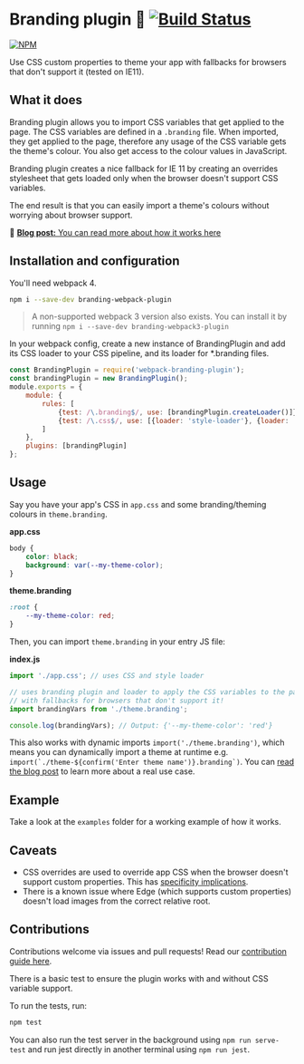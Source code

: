 # Branding plugin 🎨 [![Build Status](https://api.travis-ci.org/HuddleEng/branding-webpack-plugin.svg)](https://travis-ci.org/HuddleEng/branding-webpack-plugin/)
[![NPM](https://nodei.co/npm/branding-webpack-plugin.png)](https://www.npmjs.com/package/branding-webpack-plugin)

Use CSS custom properties to theme your app with fallbacks for browsers that don't support it (tested on IE11).

## What it does
Branding plugin allows you to import CSS variables that get applied to the page. 
The CSS variables are defined in a `.branding` file. 
When imported, they get applied to the page, therefore any usage of the CSS variable gets the theme's colour.
You also get access to the colour values in JavaScript.

Branding plugin creates a nice fallback for IE 11 by creating an overrides stylesheet that gets loaded only when the browser doesn't support CSS variables.

The end result is that you can easily import a theme's colours without worrying about browser support.

📃 [**Blog post:** You can read more about how it works here](https://medium.com/huddle-engineering/branding-huddles-ui-using-css-variables-and-webpack-8613dba8aaba)

## Installation and configuration
You'll need webpack 4.

```bash
npm i --save-dev branding-webpack-plugin
```

> A non-supported webpack 3 version also exists. You can install it by running `npm i --save-dev branding-webpack3-plugin`


In your webpack config, create a new instance of BrandingPlugin and 
add its CSS loader to your CSS pipeline, and its loader for *.branding files.

```js
const BrandingPlugin = require('webpack-branding-plugin');
const brandingPlugin = new BrandingPlugin();
module.exports = {
    module: {
        rules: [
            {test: /\.branding$/, use: [brandingPlugin.createLoader()]},
            {test: /\.css$/, use: [{loader: 'style-loader'}, {loader: 'css-loader'}, brandingPlugin.createCSSLoader()]}
        ]
    },
    plugins: [brandingPlugin]
};
```



## Usage
Say you have your app's CSS in `app.css` and some branding/theming colours in `theme.branding`.

**app.css**
```css
body {
    color: black;
    background: var(--my-theme-color);
}
```

**theme.branding**
```css
:root {
    --my-theme-color: red;
}
```

Then, you can import `theme.branding` in your entry JS file:

**index.js**
```js
import './app.css'; // uses CSS and style loader

// uses branding plugin and loader to apply the CSS variables to the page,
// with fallbacks for browsers that don't support it!
import brandingVars from './theme.branding';

console.log(brandingVars); // Output: {'--my-theme-color': 'red'}
```

This also works with dynamic imports `import('./theme.branding')`, which means you can dynamically import a theme
at runtime e.g. ```import(`./theme-${confirm('Enter theme name')}.branding`)```. 
You can [read the blog post](https://medium.com/huddle-engineering/branding-huddles-ui-using-css-variables-and-webpack-8613dba8aaba) to learn more about a real use case. 


## Example

Take a look at the `examples` folder for a working example of how it works.

## Caveats
- CSS overrides are used to override app CSS when the browser doesn't support custom properties. This has [specificity implications](https://developer.mozilla.org/en-US/docs/Web/CSS/Specificity).
- There is a known issue where Edge (which supports custom properties) doesn't load images from the correct relative root.  

## Contributions

Contributions welcome via issues and pull requests! Read our [contribution guide here](https://github.com/HuddleEng/Open-Source/blob/master/CONTRIBUTING.md).

There is a basic test to ensure the plugin works with and without CSS variable support.

To run the tests, run:

```bash
npm test
```

You can also run the test server in the background using `npm run serve-test` and run jest directly in another terminal using `npm run jest`.
